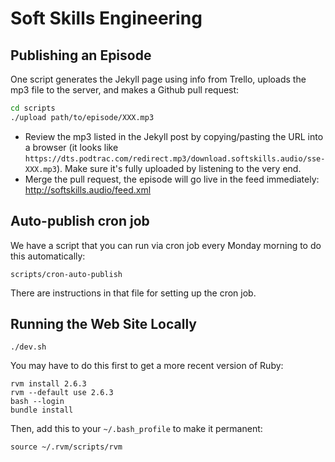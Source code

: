 # Soft Skills Engineering

## Publishing an Episode

One script generates the Jekyll page using info from Trello, uploads the mp3 file to the server, and makes a Github pull request:

```bash
cd scripts
./upload path/to/episode/XXX.mp3
```

* Review the mp3 listed in the Jekyll post by copying/pasting the URL into a browser (it looks like `https://dts.podtrac.com/redirect.mp3/download.softskills.audio/sse-XXX.mp3`). Make sure it's fully uploaded by listening to the very end.
* Merge the pull request, the episode will go live in the feed immediately: http://softskills.audio/feed.xml

## Auto-publish cron job

We have a script that you can run via cron job every Monday morning to do this automatically:

```
scripts/cron-auto-publish
```

There are instructions in that file for setting up the cron job.

## Running the Web Site Locally

```
./dev.sh
```

You may have to do this first to get a more recent version of Ruby:

```
rvm install 2.6.3
rvm --default use 2.6.3
bash --login
bundle install
```

Then, add this to your `~/.bash_profile` to make it permanent:

```
source ~/.rvm/scripts/rvm
```
